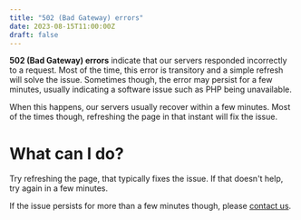 ```yaml
---
title: "502 (Bad Gateway) errors"
date: 2023-08-15T11:00:00Z
draft: false
---
```

**502 (Bad Gateway) errors** indicate that our servers responded incorrectly to a request. Most of the time, this error is transitory and a simple refresh will solve the issue. Sometimes though, the error may persist for a few minutes, usually indicating a software issue such as PHP being unavailable.

When this happens, our servers usually recover within a few minutes. Most of the times though, refreshing the page in that instant will fix the issue.

# What can I do?
Try refreshing the page, that typically fixes the issue. If that doesn't help, try again in a few minutes.

If the issue persists for more than a few minutes though, please <a href="https://wikiforge.github.io/contact-us">contact us</a>.